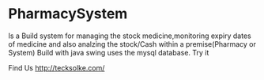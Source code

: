 # PharmacySystem
Is a Build system for managing the stock medicine,monitoring expiry dates of medicine and also analzing the stock/Cash
within a premise(Pharmacy or System)
Build with java swing uses the mysql database.
Try it

Find Us http://tecksolke.com/
